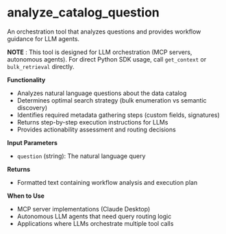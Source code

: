 # analyze_catalog_question

An orchestration tool that analyzes questions and provides workflow guidance for LLM agents.

**NOTE** : This tool is designed for LLM orchestration (MCP servers, autonomous agents). For direct Python SDK usage, call ` get_context ` or ` bulk_retrieval ` directly.

**Functionality**

- Analyzes natural language questions about the data catalog
- Determines optimal search strategy (bulk enumeration vs semantic discovery)
- Identifies required metadata gathering steps (custom fields, signatures)
- Returns step-by-step execution instructions for LLMs
- Provides actionability assessment and routing decisions

**Input Parameters**

- ` question ` (string): The natural language query

**Returns**

- Formatted text containing workflow analysis and execution plan

**When to Use**

- MCP server implementations (Claude Desktop)
- Autonomous LLM agents that need query routing logic
- Applications where LLMs orchestrate multiple tool calls
